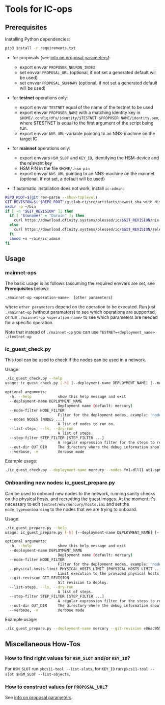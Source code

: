 # Tools for IC-ops

## Prerequisites

Installing Python dependencies:
```bash
pip3 install -r requirements.txt
```

* for proposals (see [info on proposal parameters](https://github.com/dfinity/nns-proposals/tree/main/proposals)):
    * export envvar `PROPOSER_NEURON_INDEX`
    * set envvar `PROPOSAL_URL` (optional, if not set a generated default will be used)
    * set envvar `PROPOSAL_SUMMARY` (optional, if not set a generated default will be used)

* for **testnet** operations only:
    * export envvar `TESTNET` equal of the name of the testnet to be used
    * export envvar `PROPOSER_NAME` with a matching identity key in
      `$HOME/.config/dfx/identity/$TESTNET-$PROPOSER_NAME/identity.pem`, where $TESTNET is equal
      to the first argument of the script being run.
    * export envvar `NNS_URL`-variable pointing to an NNS-machine on the target IC

* for **mainnet** operations only:
    * export envvars `HSM_SLOT` and `KEY_ID`, identifying the HSM-device
      and the relevant key
    * HSM PIN in the file `$HOME/.hsm-pin`
    * export envvar `NNS_URL` pointing to an NNS-machine on the mainnet
      (optional, if not set, a default will be used)

* If automatic installation does not work, install `ic-admin`:

```bash
REPO_ROOT=$(git rev-parse --show-toplevel)
GIT_REVISION=$("$REPO_ROOT"/gitlab-ci/src/artifacts/newest_sha_with_disk_image.sh "origin/post-merge-tests-passed")
mkdir -p ~/bin
if [ -n "$GIT_REVISION" ]; then
  if [ "$(uname)" = "Darwin" ]; then
    curl https://download.dfinity.systems/blessed/ic/$GIT_REVISION/nix-release/x86_64-darwin/ic-admin.gz -o - | gunzip -c >| ~/bin/ic-admin
  else
    curl https://download.dfinity.systems/blessed/ic/$GIT_REVISION/release/ic-admin.gz -o - | gunzip -c >| ~/bin/ic-admin
  fi
  chmod +x ~/bin/ic-admin
fi
```

## Usage

### mainnet-ops

The basic usage is as follows (assuming the required envvars are set, see **Prerequisites** below):

`./mainnet-op <operation-name>  [other parameters]`

where `other parameters` depend on the operation to be executed. Run just `./mainnet-op`
(without parameters) to see which operations are supported, or run `./mainnet-op <operation-name>`
to see which parameters are needed for a specific operation.

Note that instead of `./mainnet-op` you can use `TESTNET=<deployment_name> ./testnet-op`

### ic_guest_check.py

This tool can be used to check if the nodes can be used in a network.

Usage:
```bash
./ic_guest_check.py --help
usage: ic_guest_check.py [-h] [--deployment-name DEPLOYMENT_NAME] [--node-filter NODE_FILTER] [--nodes NODES [NODES ...]] [--list-steps] [--step-filter STEP_FILTER [STEP_FILTER ...]] [--out-dir OUT_DIR] [--verbose]

optional arguments:
  -h, --help            show this help message and exit
  --deployment-name DEPLOYMENT_NAME
                        Deployment name (default: mercury)
  --node-filter NODE_FILTER
                        Filter for the deployment nodes, example: 'node_type=batch_1'
  --nodes NODES [NODES ...]
                        A list of nodes to run on.
  --list-steps, --ls, --dry-run
                        A list of steps.
  --step-filter STEP_FILTER [STEP_FILTER ...]
                        A regular expression filter for the steps to run.
  --out-dir OUT_DIR     The directory where the debug information should be written.
  --verbose, -v         Verbose mode
```

Example usage:
```bash
./ic_guest_check.py --deployment-name mercury --nodes fm1-dll11 at1-spm04 zh2-spm05 br1-dll18 pl1-dll11 sg1-dll03 an1-dll14
```

### Onboarding new nodes: ic_guest_prepare.py

Can be used to onboard new nodes to the network, running sanity checks on the physical hosts, and recreating the guest images.
At the moment it's necessary to edit `testnet/env/mercury/hosts.ini` and set the `node_type=onboarding` to the nodes that we are trying to onboard.

Usage:
```bash
./ic_guest_prepare.py --help
usage: ic_guest_prepare.py [-h] [--deployment-name DEPLOYMENT_NAME] [--node-filter NODE_FILTER] [--physical-hosts-limit PHYSICAL_HOSTS_LIMIT [PHYSICAL_HOSTS_LIMIT ...]] [--git-revision GIT_REVISION] [--list-steps] [--step-filter STEP_FILTER [STEP_FILTER ...]] [--out-dir OUT_DIR] [--verbose]

optional arguments:
  -h, --help            show this help message and exit
  --deployment-name DEPLOYMENT_NAME
                        Deployment name (default: mercury)
  --node-filter NODE_FILTER
                        Filter for the deployment nodes, example: 'node_type=batch_1'
  --physical-hosts-limit PHYSICAL_HOSTS_LIMIT [PHYSICAL_HOSTS_LIMIT ...]
                        Limit execution to the provided physical hosts.
  --git-revision GIT_REVISION
                        Git revision to deploy.
  --list-steps, --ls, --dry-run
                        A list of steps.
  --step-filter STEP_FILTER [STEP_FILTER ...]
                        A regular expression filter for the steps to run.
  --out-dir OUT_DIR     The directory where the debug information should be written.
  --verbose, -v         Verbose mode

```

Example usage:
```bash
./ic_guest_prepare.py --deployment-name mercury --git-revision e86ac9553a8eddbeffaa29267a216c9554d3a0c6 --physical-hosts-limit an1-dll15 ge2-dll22 at1-dll09
```

## Miscellaneous How-Tos

### How to find right values for `HSM_SLOT` and/or `KEY_ID`?

For `HSM_SLOT` run `pkcs11-tool --list-slots`, for `KEY_ID` run `pkcs11-tool --slot $HSM_SLOT --list-objects`.

### How to construct values for `PROPOSAL_URL`?

See [info on proposal parameters](https://github.com/ic-association/nns-proposals/tree/main/proposals).
